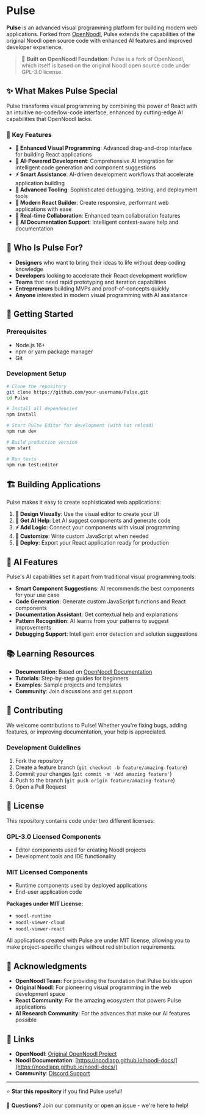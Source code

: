 # Pulse

**Pulse** is an advanced visual programming platform for building modern web applications. Forked from [OpenNoodl](https://github.com/The-Low-Code-Foundation/OpenNoodl), Pulse extends the capabilities of the original Noodl open source code with enhanced AI features and improved developer experience.

> 🌟 **Built on OpenNoodl Foundation**: Pulse is a fork of OpenNoodl, which itself is based on the original Noodl open source code under GPL-3.0 license.

## ✨ What Makes Pulse Special

Pulse transforms visual programming by combining the power of React with an intuitive no-code/low-code interface, enhanced by cutting-edge AI capabilities that OpenNoodl lacks.

### 🚀 Key Features

- **🎨 Enhanced Visual Programming**: Advanced drag-and-drop interface for building React applications
- **🤖 AI-Powered Development**: Comprehensive AI integration for intelligent code generation and component suggestions
- **⚡ Smart Assistance**: AI-driven development workflows that accelerate application building
- **🔧 Advanced Tooling**: Sophisticated debugging, testing, and deployment tools
- **📱 Modern React Builder**: Create responsive, performant web applications with ease
- **🔄 Real-time Collaboration**: Enhanced team collaboration features
- **📖 AI Documentation Support**: Intelligent context-aware help and documentation

## 🎯 Who Is Pulse For?

- **Designers** who want to bring their ideas to life without deep coding knowledge
- **Developers** looking to accelerate their React development workflow
- **Teams** that need rapid prototyping and iteration capabilities
- **Entrepreneurs** building MVPs and proof-of-concepts quickly
- **Anyone** interested in modern visual programming with AI assistance

## 🚀 Getting Started

### Prerequisites

- Node.js 16+ 
- npm or yarn package manager
- Git

### Development Setup

```bash
# Clone the repository
git clone https://github.com/your-username/Pulse.git
cd Pulse

# Install all dependencies
npm install

# Start Pulse Editor for development (with hot reload)
npm run dev

# Build production version
npm start

# Run tests
npm run test:editor
```

## 🏗️ Building Applications

Pulse makes it easy to create sophisticated web applications:

1. **🎨 Design Visually**: Use the visual editor to create your UI
2. **🤖 Get AI Help**: Let AI suggest components and generate code
3. **⚡ Add Logic**: Connect your components with visual programming
4. **🔧 Customize**: Write custom JavaScript when needed
5. **🚀 Deploy**: Export your React application ready for production

## 🤖 AI Features

Pulse's AI capabilities set it apart from traditional visual programming tools:

- **Smart Component Suggestions**: AI recommends the best components for your use case
- **Code Generation**: Generate custom JavaScript functions and React components
- **Documentation Assistant**: Get contextual help and explanations
- **Pattern Recognition**: AI learns from your patterns to suggest improvements
- **Debugging Support**: Intelligent error detection and solution suggestions

## 📚 Learning Resources

- **Documentation**: Based on [OpenNoodl Documentation](https://noodlapp.github.io/noodl-docs/)
- **Tutorials**: Step-by-step guides for beginners
- **Examples**: Sample projects and templates
- **Community**: Join discussions and get support

## 🤝 Contributing

We welcome contributions to Pulse! Whether you're fixing bugs, adding features, or improving documentation, your help is appreciated.

### Development Guidelines

1. Fork the repository
2. Create a feature branch (`git checkout -b feature/amazing-feature`)
3. Commit your changes (`git commit -m 'Add amazing feature'`)
4. Push to the branch (`git push origin feature/amazing-feature`)
5. Open a Pull Request

## 📄 License

This repository contains code under two different licenses:

### GPL-3.0 Licensed Components
- Editor components used for creating Noodl projects
- Development tools and IDE functionality

### MIT Licensed Components  
- Runtime components used by deployed applications
- End-user application code

**Packages under MIT License:**
- `noodl-runtime`
- `noodl-viewer-cloud` 
- `noodl-viewer-react`

All applications created with Pulse are under MIT license, allowing you to make project-specific changes without redistribution requirements.

## 🙏 Acknowledgments

- **OpenNoodl Team**: For providing the foundation that Pulse builds upon
- **Original Noodl**: For pioneering visual programming in the web development space
- **React Community**: For the amazing ecosystem that powers Pulse applications
- **AI Research Community**: For the advances that make our AI features possible

## 🔗 Links

- **OpenNoodl**: [Original OpenNoodl Project](https://github.com/The-Low-Code-Foundation/OpenNoodl)
- **Noodl Documentation**: [https://noodlapp.github.io/noodl-docs/](https://noodlapp.github.io/noodl-docs/)
- **Community**: [Discord Support](https://www.noodl.net/community)

---

⭐ **Star this repository** if you find Pulse useful!

💬 **Questions?** Join our community or open an issue - we're here to help!